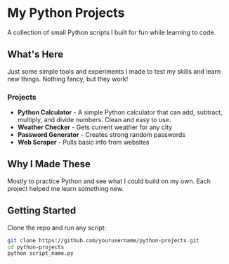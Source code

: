 # My Python Projects

A collection of small Python scripts I built for fun while learning to code.

## What's Here

Just some simple tools and experiments I made to test my skills and learn new things. Nothing fancy, but they work!

### Projects

- **Python Calculator** - A simple Python calculator that can add, subtract, multiply, and divide numbers. Clean and easy to use.
- **Weather Checker** - Gets current weather for any city
- **Password Generator** - Creates strong random passwords
- **Web Scraper** - Pulls basic info from websites

## Why I Made These

Mostly to practice Python and see what I could build on my own. Each project helped me learn something new.

## Getting Started

Clone the repo and run any script:

```bash
git clone https://github.com/yourusername/python-projects.git
cd python-projects
python script_name.py

